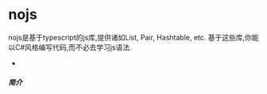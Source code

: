 nojs
====

nojs是基于typescript的js库,提供诸如List, Pair, Hashtable, etc. 基于这些库,你能以C#风格编写代码,而不必去学习js语法.

-
##### 简介
